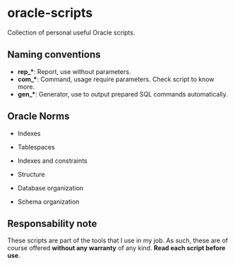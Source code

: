 # oracle-scripts

Collection of personal useful Oracle scripts.

## Naming conventions

* **rep_\***: Report, use without parameters.
* **com_\***: Command, usage require parameters. Check script to know more.
* **gen_\***: Generator, use to output prepared SQL commands automatically.

## Oracle Norms

* Indexes

* Tablespaces

* Indexes and constraints

* Structure

* Database organization

* Schema organization

## Responsability note
These scripts are part of the tools that I use in my job. As such, these are of course offered **without any warranty** of any kind. 
**Read each script before use**. 
